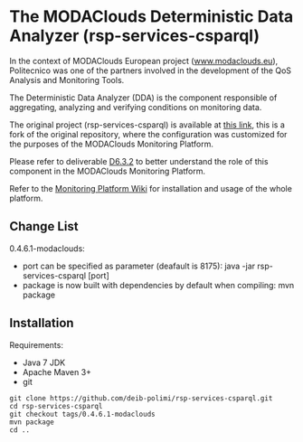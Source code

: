 The MODAClouds Deterministic Data Analyzer (rsp-services-csparql)
===========

In the context of MODAClouds European project (www.modaclouds.eu), Politecnico was
one of the partners involved in the development of the QoS Analysis and Monitoring Tools.

The Deterministic Data Analyzer (DDA) is the component responsible of aggregating, analyzing and verifying
conditions on monitoring data.

The original project (rsp-services-csparql) is available at [this link](https://github.com/streamreasoning/rsp-services-csparql),
this is a fork of the original repository, where the configuration was customized for the purposes of the MODAClouds Monitoring Platform.

Please refer to deliverable [D6.3.2](http://www.modaclouds.eu/publications/public-deliverables/) 
to better understand the role of this component in the MODAClouds Monitoring Platform.

Refer to the [Monitoring Platform Wiki](https://github.com/deib-polimi/modaclouds-monitoring-manager/wiki) for installation and usage of the whole platform.

## Change List

0.4.6.1-modaclouds:

* port can be specified as parameter (deafault is 8175): java -jar rsp-services-csparql [port]
* package is now built with dependencies by default when compiling: mvn package

## Installation

Requirements:

* Java 7 JDK
* Apache Maven 3+
* git

```
git clone https://github.com/deib-polimi/rsp-services-csparql.git
cd rsp-services-csparql
git checkout tags/0.4.6.1-modaclouds
mvn package
cd ..
```
